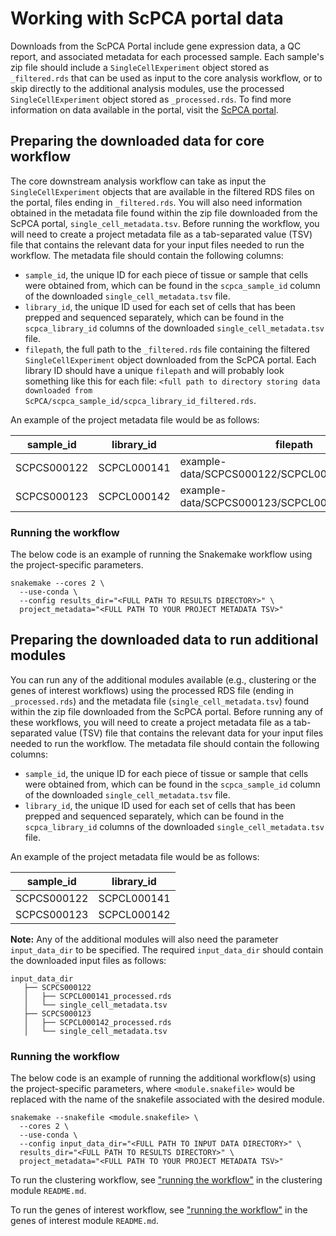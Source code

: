 # Working with ScPCA portal data

Downloads from the ScPCA Portal include gene expression data, a QC report, and associated metadata for each processed sample.
Each sample's zip file should include a `SingleCellExperiment` object stored as `_filtered.rds` that can be used as input to the core analysis workflow, or to skip directly to the additional analysis modules, use the processed `SingleCellExperiment` object stored as `_processed.rds`.
To find more information on data available in the portal, visit the [ScPCA portal](https://scpca.alexslemonade.org/).

## Preparing the downloaded data for core workflow

The core downstream analysis workflow can take as input the `SingleCellExperiment` objects that are available in the filtered RDS files on the portal, files ending in `_filtered.rds`.
You will also need information obtained in the metadata file found within the zip file downloaded from the ScPCA portal, `single_cell_metadata.tsv`.
Before running the workflow, you will need to create a project metadata file as a tab-separated value (TSV) file that contains the relevant data for your input files needed to run the workflow.
The metadata file should contain the following columns:

- `sample_id`, the unique ID for each piece of tissue or sample that cells were obtained from, which can be found in the `scpca_sample_id` column of the downloaded `single_cell_metadata.tsv` file.
- `library_id`, the unique ID used for each set of cells that has been prepped and sequenced separately, which can be found in the `scpca_library_id` columns of the downloaded `single_cell_metadata.tsv` file.
- `filepath`, the full path to the `_filtered.rds` file containing the filtered `SingleCellExperiment` object downloaded from the ScPCA portal.
Each library ID should have a unique `filepath` and will probably look something like this for each file: 
`<full path to directory storing data downloaded from ScPCA/scpca_sample_id/scpca_library_id_filtered.rds`.

An example of the project metadata file would be as follows:

| sample_id | library_id | filepath |
| --------- | ---------- | --------- |
| SCPCS000122 | SCPCL000141 | example-data/SCPCS000122/SCPCL000141_filtered.rds |
| SCPCS000123	 | SCPCL000142 | example-data/SCPCS000123/SCPCL000142_filtered.rds |

### Running the workflow

The below code is an example of running the Snakemake workflow using the project-specific parameters.

```
snakemake --cores 2 \
  --use-conda \
  --config results_dir="<FULL PATH TO RESULTS DIRECTORY>" \
  project_metadata="<FULL PATH TO YOUR PROJECT METADATA TSV>"
```

## Preparing the downloaded data to run additional modules

You can run any of the additional modules available (e.g., clustering or the genes of interest workflows) using the processed RDS file (ending in `_processed.rds`) and the metadata file (`single_cell_metadata.tsv`) found within the zip file downloaded from the ScPCA portal.
Before running any of these workflows, you will need to create a project metadata file as a tab-separated value (TSV) file that contains the relevant data for your input files needed to run the workflow.
The metadata file should contain the following columns:

- `sample_id`, the unique ID for each piece of tissue or sample that cells were obtained from, which can be found in the `scpca_sample_id` column of the downloaded `single_cell_metadata.tsv` file.
- `library_id`, the unique ID used for each set of cells that has been prepped and sequenced separately, which can be found in the `scpca_library_id` columns of the downloaded `single_cell_metadata.tsv` file.

An example of the project metadata file would be as follows:

| sample_id | library_id |
| --------- | ---------- |
| SCPCS000122 | SCPCL000141 |
| SCPCS000123	 | SCPCL000142 |

**Note:** Any of the additional modules will also need the parameter `input_data_dir` to be specified.
The required `input_data_dir` should contain the downloaded input files as follows:

```
input_data_dir
   ├── SCPCS000122
   │   ├── SCPCL000141_processed.rds
   │   └── single_cell_metadata.tsv
   ├── SCPCS000123
   │   ├── SCPCL000142_processed.rds
   │   └── single_cell_metadata.tsv
```

### Running the workflow

The below code is an example of running the additional workflow(s) using the project-specific parameters, where `<module.snakefile>` would be replaced with the name of the snakefile associated with the desired module.

```
snakemake --snakefile <module.snakefile> \ 
  --cores 2 \
  --use-conda \
  --config input_data_dir="<FULL PATH TO INPUT DATA DIRECTORY>" \
  results_dir="<FULL PATH TO RESULTS DIRECTORY>" \
  project_metadata="<FULL PATH TO YOUR PROJECT METADATA TSV>"
```

To run the clustering workflow, see ["running the workflow"](../optional-clustering-analysis/README.md#running-the-workflow) in the clustering module `README.md`.

To run the genes of interest workflow, see ["running the workflow"](../optional-goi-analysis/README.md#running-the-workflow) in the genes of interest module `README.md`.